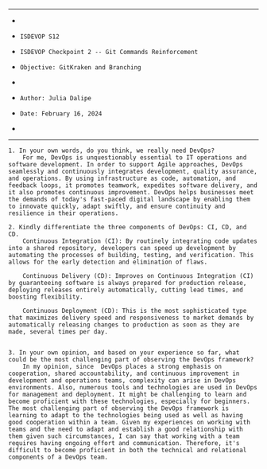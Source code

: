 **********************************************************************
*
*     ISDEVOP S12
*     ISDEVOP Checkpoint 2 -- Git Commands Reinforcement
*     Objective: GitKraken and Branching
*     
*     Author: Julia Dalipe
*     Date: February 16, 2024
*     
**********************************************************************

	1. In your own words, do you think, we really need DevOps?
    	For me, DevOps is unquestionably essential to IT operations and software development. In order to support Agile approaches, DevOps seamlessly and continuously integrates development, quality assurance, and operations. By using infrastructure as code, automation, and feedback loops, it promotes teamwork, expedites software delivery, and it also promotes continuous improvement. DevOps helps businesses meet the demands of today's fast-paced digital landscape by enabling them to innovate quickly, adapt swiftly, and ensure continuity and resilience in their operations.

	2. Kindly differentiate the three components of DevOps: CI, CD, and CD.
		Continuous Integration (CI): By routinely integrating code updates into a shared repository, developers can speed up development by automating the processes of building, testing, and verification. This allows for the early detection and elimination of flaws.

		Continuous Delivery (CD): Improves on Continuous Integration (CI) by guaranteeing software is always prepared for production release, deploying releases entirely automatically, cutting lead times, and boosting flexibility.

		Continuous Deployment (CD): This is the most sophisticated type that maximizes delivery speed and responsiveness to market demands by automatically releasing changes to production as soon as they are made, several times per day.


	3. In your own opinion, and based on your experience so far, what could be the most challenging part of observing the DevOps framework?
		In my opinion, since  DevOps places a strong emphasis on cooperation, shared accountability, and continuous improvement in development and operations teams, complexity can arise in DevOps environments. Also, numerous tools and technologies are used in DevOps for management and deployment. It might be challenging to learn and become proficient with these technologies, especially for beginners. The most challenging part of observing the DevOps framework is learning to adapt to the technologies being used as well as having good cooperation within a team. Given my experiences on working with teams and the need to adapt and establish a good relationship with them given such circumstances, I can say that working with a team requires having ongoing effort and communication. Therefore, it's difficult to become proficient in both the technical and relational components of a DevOps team.

